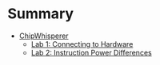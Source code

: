 # Summary

<!-- - [Introduction](introduction/README.md)
    - [Intro 1](introduction/intro1.md)
    - [Intro 2](introduction/intro2.md)
    - [Intro 3](introduction/intro3.md)


- [Introduction2](2/README.md)
    - [Intro 1](2/intro1.md)
    - [Intro 2](2/intro2.md)
    - [Intro 3](2/intro3.md) -->

- [ChipWhisperer](chipwhisperer/Readme.md)
    - [Lab 1: Connecting to Hardware](chipwhisperer/lab1/lab1.md)
    - [Lab 2: Instruction Power Differences](chipwhisperer/lab2_1a/lab2_1a.md)
